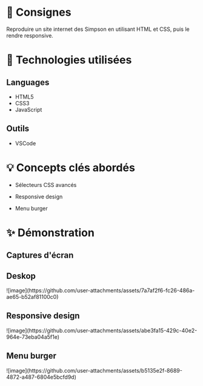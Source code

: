 
<h1>📝 Consignes</h1>
Reproduire un site internet des Simpson en utilisant HTML et CSS, puis le rendre responsive.

<h1>🔧 Technologies utilisées</h1>

<h2>Languages</h2>

- HTML5
- CSS3
- JavaScript

<h2>Outils</h2>

- VSCode

<h1>💡 Concepts clés abordés</h1>

- Sélecteurs CSS avancés
  
- Responsive design
- Menu burger

<h1>✨ Démonstration</h1>

<h2>Captures d'écran</h2>

<h2>Deskop</h2>
![image](https://github.com/user-attachments/assets/7a7af2f6-fc26-486a-ae65-b52af81100c0)

<h2>Responsive design</h2>
![image](https://github.com/user-attachments/assets/abe3fa15-429c-40e2-964e-73eba04a5f1e)

<h2>Menu burger</h2>
![image](https://github.com/user-attachments/assets/b5135e2f-8689-4872-a487-6804e5bcfd9d)
